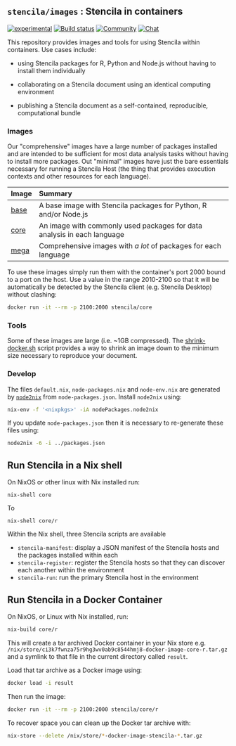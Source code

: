 ## `stencila/images` : Stencila in containers

[![experimental](http://badges.github.io/stability-badges/dist/experimental.svg)](http://github.com/badges/stability-badges)
[![Build status](https://travis-ci.org/stencila/images.svg?branch=master)](https://travis-ci.org/stencila/images)
[![Community](https://img.shields.io/badge/join-community-green.svg)](https://community.stenci.la)
[![Chat](https://badges.gitter.im/stencila/stencila.svg)](https://gitter.im/stencila/stencila)

This repository provides images and tools for using Stencila within containers. Use cases include:

- using Stencila packages for R, Python and Node.js without having to install them individually

- collaborating on a Stencila document using an identical computing environment

- publishing a Stencila document as a self-contained, reproducible, computational bundle

### Images

Our "comprehensive" images have a large number of packages installed and are intended to be sufficient for most data analysis tasks without having to install more packages. Out "minimal" images have just the bare essentials necessary for running a Stencila Host (the thing that provides execution contexts and other resources for each language).

Image                        | Summary
:----------------------------| :-----------------------------------------------------------------
[base](base)                 | A base image with Stencila packages for Python, R and/or Node.js
[core](core)                 | An image with commonly used packages for data analysis in each language
[mega](mega)                 | Comprehensive images with _a lot_ of packages for each language

To use these images simply run them with the container's port 2000 bound to a port on the host. Use a value in the range 2010-2100 so that it will be automatically be detected by the Stencila client (e.g. Stencila Desktop) without clashing:

```bash
docker run -it --rm -p 2100:2000 stencila/core
```

### Tools

Some of these images are large (i.e. ~1GB compressed). The [shrink-docker.sh](.shrink/shrink-docker.sh) script provides a way to shrink an image down to the minimum size necessary to reproduce your document.


### Develop

The files `default.nix`, `node-packages.nix` and `node-env.nix` are generated by [`node2nix`](https://github.com/svanderburg/node2nix) from `node-packages.json`. Install `node2nix` using:

```bash
nix-env -f '<nixpkgs>' -iA nodePackages.node2nix
```

If you update `node-packages.json` then it is necessary to re-generate these files using:

```bash
node2nix -6 -i ../packages.json
```

## Run Stencila in a Nix shell

On NixOS or other linux with Nix installed run:

```
nix-shell core
```

To 

```
nix-shell core/r
```

Within the Nix shell, three Stencila scripts are available

- `stencila-manifest`: display a JSON manifest of the Stencila hosts and the packages installed within each
- `stencila-register`: register the Stencila hosts so that they can discover each another within the environment
- `stencila-run`: run the primary Stencila host in the environment


## Run Stencila in a Docker Container

On NixOS, or Linux with Nix installed, run:

```bash
nix-build core/r
````

This will create a tar archived Docker container in your Nix store e.g. `/nix/store/ci3k7fwnza75r9hg3wv0ab9c8544hmj8-docker-image-core-r.tar.gz` and a symlink to that file in the current directory called `result`.

Load that tar archive as a Docker image using:

```bash
docker load -i result
```

Then run the image:

```bash
docker run -it --rm -p 2100:2000 stencila/core/r
```

To recover space you can clean up the Docker tar archive with:

```bash
nix-store --delete /nix/store/*-docker-image-stencila-*.tar.gz
```